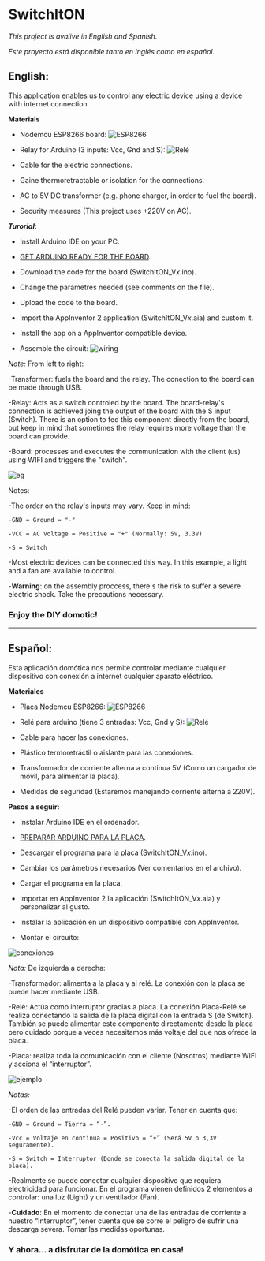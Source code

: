 # SwitchItON

*This project is avalive in English and Spanish.*

*Este proyecto está disponible tanto en inglés como en español.*

## English:

This application enables us to control any electric device using a device with internet connection.

**Materials**

- Nodemcu ESP8266 board:
![ESP8266](https://github.com/Jkutkut/SwitchItON/blob/master/imgs/esp8266.png)

- Relay for Arduino (3 inputs: Vcc, Gnd and S):
![Relé](https://github.com/Jkutkut/SwitchItON/blob/master/imgs/relay.png)

- Cable for the electric connections.

- Gaine thermoretractable or isolation for the connections.

- AC to 5V DC transformer (e.g. phone charger, in order to fuel the board).

- Security measures (This project uses +220V on AC).

***Turorial:***
- Install Arduino IDE on your PC.

- [GET ARDUINO READY FOR THE BOARD](https://www.youtube.com/watch?v=p06NNRq5NTU).

- Download the code for the board (SwitchItON_V*x*.ino).

- Change the parametres needed (see comments on the file).

- Upload the code to the board.

- Import the AppInventor 2 application (SwitchItON_V*x*.aia) and custom it.

- Install the app on a AppInventor compatible device.

- Assemble the circuit:
![wiring](https://github.com/Jkutkut/SwitchItON/blob/master/imgs/wiring.png)

*Note:* From left to right:
 
 -Transformer: fuels the board and the relay. The conection to the board can be made through USB.
 
 -Relay: Acts as a switch controled by the board. The board-relay's connection is achieved joing the output of the board with the S input (Switch). There is an option to fed this component directly from the board, but keep in mind that sometimes the relay requires more voltage than the board can provide.
 
 -Board: processes and executes the communication with the client (us) using WIFI and triggers the "switch". 


![eg](https://github.com/Jkutkut/SwitchItON/blob/master/imgs/example.png)


Notes:
  
  -The order on the relay's inputs may vary. Keep in mind:
    
    -GND = Ground = "-"
    
    -VCC = AC Voltage = Positive = "+" (Normally: 5V, 3.3V)
    
    -S = Switch

  -Most electric devices can be connected this way. In this example, a light and a fan are available to control.
  
  -**Warning**: on the assembly proccess, there's the risk to suffer a severe electric shock. Take the precautions necessary.  
  
### Enjoy the DIY domotic!








---------------------------------------------------------------------------------------------------------------------




## Español:

Esta aplicación domótica nos permite controlar mediante cualquier dispositivo con conexión a internet cualquier aparato eléctrico. 

**Materiales**

- Placa Nodemcu ESP8266:
![ESP8266](https://github.com/Jkutkut/SwitchItON/blob/master/imgs/esp8266.png)

- Relé para arduino (tiene 3 entradas: Vcc, Gnd y S):
![Relé](https://github.com/Jkutkut/SwitchItON/blob/master/imgs/relay.png)

- Cable para hacer las conexiones.
- Plástico termoretráctil o aislante para las conexiones.
- Transformador de corriente alterna a continua 5V (Como un cargador de móvil, para alimentar la placa).
- Medidas de seguridad (Estaremos manejando corriente alterna a 220V).

**Pasos a seguir:**

- Instalar Arduino IDE en el ordenador.

- [PREPARAR ARDUINO PARA LA PLACA](https://www.youtube.com/watch?v=0g7sazWXfEI).

- Descargar el programa para la placa (SwitchItON_V*x*.ino).

- Cambiar los parámetros necesarios (Ver comentarios en el archivo).

- Cargar el programa en la placa.

- Importar en AppInventor 2 la aplicación (SwitchItON_V*x*.aia) y personalizar al gusto.

- Instalar la aplicación en un dispositivo compatible con AppInventor.

- Montar el circuito:

![conexiones](https://github.com/Jkutkut/SwitchItON/blob/master/imgs/wiring.png)

*Nota:* De izquierda a derecha:
 
  -Transformador: alimenta a la placa y al relé. La conexión con la placa se puede hacer mediante USB.

  -Relé: Actúa como interruptor gracias a placa. La conexión Placa-Relé se realiza conectando la salida de la placa digital con la entrada S (de Switch). También se puede alimentar este componente directamente desde la placa pero cuidado porque a veces necesitamos más voltaje del que nos ofrece la placa.
  
  -Placa: realiza toda la comunicación con el cliente (Nosotros) mediante WIFI y acciona el “interruptor”.

![ejemplo](https://github.com/Jkutkut/SwitchItON/blob/master/imgs/example.png)


*Notas:*

  -El orden de las entradas del Relé pueden variar. Tener en cuenta que:
    
    -GND = Ground = Tierra = “-”.
    
    -Vcc = Voltaje en continua = Positivo = “+” (Será 5V o 3,3V seguramente).
    
    -S = Switch = Interruptor (Donde se conecta la salida digital de la placa).

  -Realmente se puede conectar cualquier dispositivo que requiera electricidad para funcionar. En el programa vienen definidos 2 elementos a controlar: una luz (Light) y un ventilador (Fan).
  
  -**Cuidado**: En el momento de conectar una de las entradas de corriente a nuestro “Interruptor”, tener cuenta que se corre el peligro de sufrir una descarga severa. Tomar las medidas oportunas.



### Y ahora… a disfrutar de la domótica en casa!
